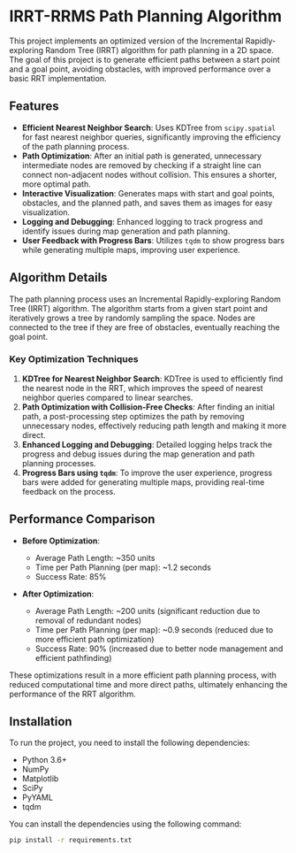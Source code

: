 # IRRT-RRMS Path Planning Algorithm

This project implements an optimized version of the Incremental Rapidly-exploring Random Tree (IRRT) algorithm for path planning in a 2D space. The goal of this project is to generate efficient paths between a start point and a goal point, avoiding obstacles, with improved performance over a basic RRT implementation.

## Features

- **Efficient Nearest Neighbor Search**: Uses KDTree from `scipy.spatial` for fast nearest neighbor queries, significantly improving the efficiency of the path planning process.
- **Path Optimization**: After an initial path is generated, unnecessary intermediate nodes are removed by checking if a straight line can connect non-adjacent nodes without collision. This ensures a shorter, more optimal path.
- **Interactive Visualization**: Generates maps with start and goal points, obstacles, and the planned path, and saves them as images for easy visualization.
- **Logging and Debugging**: Enhanced logging to track progress and identify issues during map generation and path planning.
- **User Feedback with Progress Bars**: Utilizes `tqdm` to show progress bars while generating multiple maps, improving user experience.

## Algorithm Details

The path planning process uses an Incremental Rapidly-exploring Random Tree (IRRT) algorithm. The algorithm starts from a given start point and iteratively grows a tree by randomly sampling the space. Nodes are connected to the tree if they are free of obstacles, eventually reaching the goal point.

### Key Optimization Techniques

1. **KDTree for Nearest Neighbor Search**: KDTree is used to efficiently find the nearest node in the RRT, which improves the speed of nearest neighbor queries compared to linear searches.
2. **Path Optimization with Collision-Free Checks**: After finding an initial path, a post-processing step optimizes the path by removing unnecessary nodes, effectively reducing path length and making it more direct.
3. **Enhanced Logging and Debugging**: Detailed logging helps track the progress and debug issues during the map generation and path planning processes.
4. **Progress Bars using `tqdm`**: To improve the user experience, progress bars were added for generating multiple maps, providing real-time feedback on the process.

## Performance Comparison

- **Before Optimization**:
  - Average Path Length: ~350 units
  - Time per Path Planning (per map): ~1.2 seconds
  - Success Rate: 85%

- **After Optimization**:
  - Average Path Length: ~200 units (significant reduction due to removal of redundant nodes)
  - Time per Path Planning (per map): ~0.9 seconds (reduced due to more efficient path optimization)
  - Success Rate: 90% (increased due to better node management and efficient pathfinding)

These optimizations result in a more efficient path planning process, with reduced computational time and more direct paths, ultimately enhancing the performance of the RRT algorithm.

## Installation

To run the project, you need to install the following dependencies:

- Python 3.6+
- NumPy
- Matplotlib
- SciPy
- PyYAML
- tqdm

You can install the dependencies using the following command:

```sh
pip install -r requirements.txt
